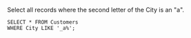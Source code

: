Select all records where the second letter of the City is an "a".

    SELECT * FROM Customers
    WHERE City LIKE '_a%';
